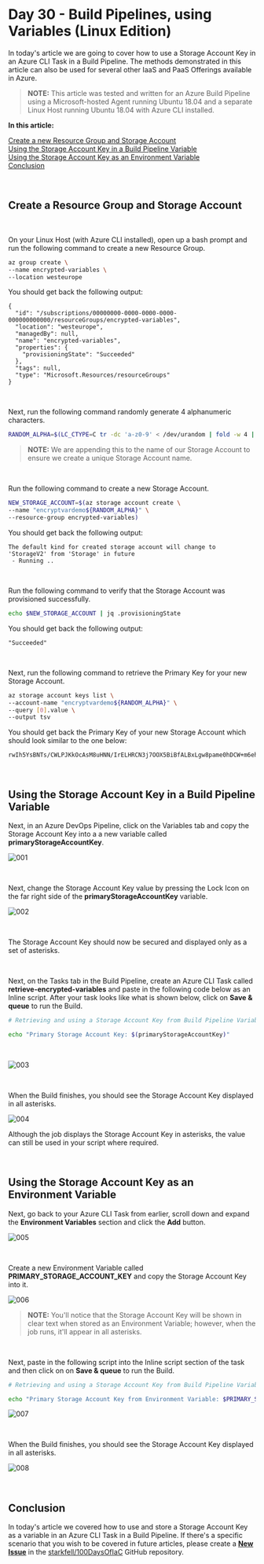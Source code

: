 # Day 30 - Build Pipelines, using Variables (Linux Edition)

In today's article we are going to cover how to use a Storage Account Key in an Azure CLI Task in a Build Pipeline. The methods demonstrated in this article can also be used for several other IaaS and PaaS Offerings available in Azure.

> **NOTE:** This article was tested and written for an Azure Build Pipeline using a Microsoft-hosted Agent running Ubuntu 18.04 and a separate Linux Host running Ubuntu 18.04 with Azure CLI installed.

**In this article:**

[Create a new Resource Group and Storage Account](#create-a-resource-group-and-storage-account)<br />
[Using the Storage Account Key in a Build Pipeline Variable](#using-the-storage-account-key-in-a-build-pipeline-variable)<br />
[Using the Storage Account Key as an Environment Variable](#using-the-storage-account-key-as-an-environment-variable)<br />
[Conclusion](#conclusion)

<br />

## Create a Resource Group and Storage Account

<br />

On your Linux Host (with Azure CLI installed), open up a bash prompt and run the following command to create a new Resource Group.

```bash
az group create \
--name encrypted-variables \
--location westeurope
```

You should get back the following output:

```console
{
  "id": "/subscriptions/00000000-0000-0000-0000-000000000000/resourceGroups/encrypted-variables",
  "location": "westeurope",
  "managedBy": null,
  "name": "encrypted-variables",
  "properties": {
    "provisioningState": "Succeeded"
  },
  "tags": null,
  "type": "Microsoft.Resources/resourceGroups"
}
```

<br />

Next, run the following command randomly generate 4 alphanumeric characters.

```bash
RANDOM_ALPHA=$(LC_CTYPE=C tr -dc 'a-z0-9' < /dev/urandom | fold -w 4 | head -n 1)
```

> **NOTE:** We are appending this to the name of our Storage Account to ensure we create a unique Storage Account name.

<br />

Run the following command to create a new Storage Account.

```bash
NEW_STORAGE_ACCOUNT=$(az storage account create \
--name "encryptvardemo${RANDOM_ALPHA}" \
--resource-group encrypted-variables)
```

You should get back the following output:

```console
The default kind for created storage account will change to 'StorageV2' from 'Storage' in future
 - Running ..
```

<br />

Run the following command to verify that the Storage Account was provisioned successfully.

```bash
echo $NEW_STORAGE_ACCOUNT | jq .provisioningState
```

You should get back the following output:

```console
"Succeeded"
```

<br />

Next, run the following command to retrieve the Primary Key for your new Storage Account.

```bash
az storage account keys list \
--account-name "encryptvardemo${RANDOM_ALPHA}" \
--query [0].value \
--output tsv
```

You should get back the Primary Key of your new Storage Account which should look similar to the one below:

```console
rwIh5YsBNTs/CWLPJKkOcAsM8uHNN/IrELHRCN3j7OOX5BiBfALBxLgw8pame0hDCW+m6ehv169iOetD+E6ZpQ==
```

<br />

## Using the Storage Account Key in a Build Pipeline Variable

Next, in an Azure DevOps Pipeline, click on the Variables tab and copy the Storage Account Key into a a new variable called **primaryStorageAccountKey**.

![001](../images/day30/day.30.build.pipes.encrypted.variables.linux.001.png)

<br />

Next, change the Storage Account Key value by pressing the Lock Icon on the far right side of the **primaryStorageAccountKey** variable.

![002](../images/day30/day.30.build.pipes.encrypted.variables.linux.002.png)

<br />

The Storage Account Key should now be secured and displayed only as a set of asterisks.

<br />

Next, on the Tasks tab in the Build Pipeline, create an Azure CLI Task called **retrieve-encrypted-variables** and paste in the following code below as an Inline script. After your task looks like what is shown below, click on **Save & queue** to run the Build.

```bash
# Retrieving and using a Storage Account Key from Build Pipeline Variables.

echo "Primary Storage Account Key: $(primaryStorageAccountKey)"
```

<br />

![003](../images/day30/day.30.build.pipes.encrypted.variables.linux.003.png)

<br />

When the Build finishes, you should see the Storage Account Key displayed in all asterisks.

![004](../images/day30/day.30.build.pipes.encrypted.variables.linux.004.png)

Although the job displays the Storage Account Key in asterisks, the value can still be used in your script where required.

<br />

## Using the Storage Account Key as an Environment Variable

Next, go back to your Azure CLI Task from earlier, scroll down and expand the **Environment Variables** section and click the **Add** button.

![005](../images/day30/day.30.build.pipes.encrypted.variables.linux.005.png)

<br />

Create a new Environment Variable called **PRIMARY_STORAGE_ACCOUNT_KEY** and copy the Storage Account Key into it.

![006](../images/day30/day.30.build.pipes.encrypted.variables.linux.006.png)

> **NOTE:** You'll notice that the Storage Account Key will be shown in clear text when stored as an Environment Variable; however, when the job runs, it'll appear in all asterisks.

<br />

Next, paste in the following script into the Inline script section of the task and then click on on **Save & queue** to run the Build.

```bash
# Retrieving and using a Storage Account Key from Build Pipeline Variables.

echo "Primary Storage Account Key from Environment Variable: $PRIMARY_STORAGE_ACCOUNT_KEY"
```

![007](../images/day30/day.30.build.pipes.encrypted.variables.linux.007.png)

<br />

When the Build finishes, you should see the Storage Account Key displayed in all asterisks.

![008](../images/day30/day.30.build.pipes.encrypted.variables.linux.008.png)

<br />

## Conclusion

In today's article we covered how to use and store a Storage Account Key as a variable in an Azure CLI Task in a Build Pipeline. If there's a specific scenario that you wish to be covered in future articles, please create a **[New Issue](https://github.com/starkfell/100DaysOfIaC/issues)** in the [starkfell/100DaysOfIaC](https://github.com/starkfell/100DaysOfIaC/) GitHub repository.
